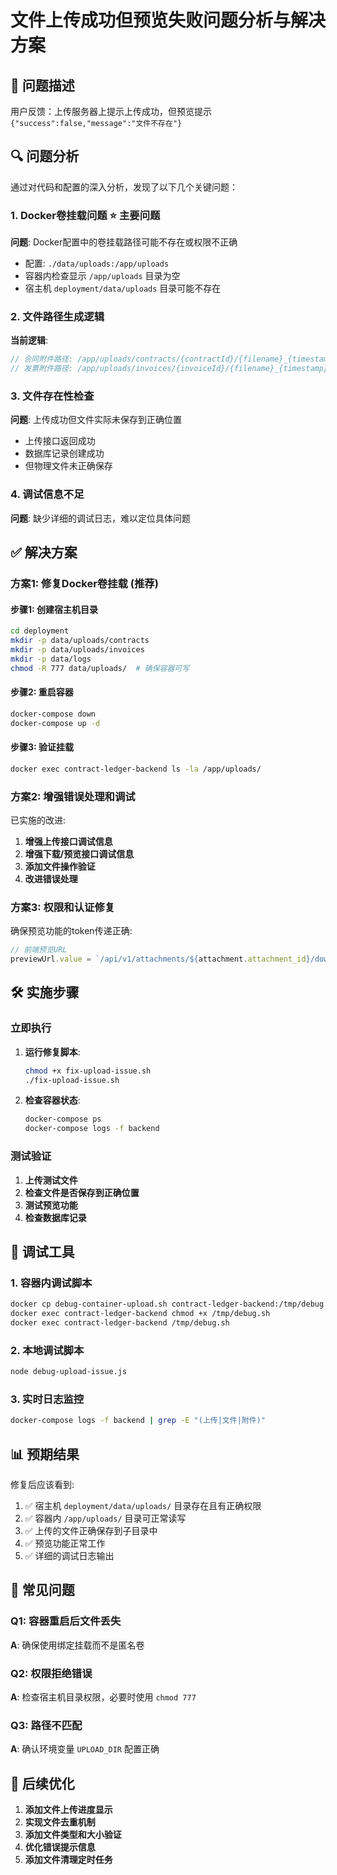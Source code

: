 # 文件上传成功但预览失败问题分析与解决方案

## 🐛 问题描述

用户反馈：上传服务器上提示上传成功，但预览提示 `{"success":false,"message":"文件不存在"}`

## 🔍 问题分析

通过对代码和配置的深入分析，发现了以下几个关键问题：

### 1. Docker卷挂载问题 ⭐ **主要问题**

**问题**: Docker配置中的卷挂载路径可能不存在或权限不正确
- 配置: `./data/uploads:/app/uploads`
- 容器内检查显示 `/app/uploads` 目录为空
- 宿主机 `deployment/data/uploads` 目录可能不存在

### 2. 文件路径生成逻辑

**当前逻辑**:
```typescript
// 合同附件路径: /app/uploads/contracts/{contractId}/{filename}_{timestamp}.ext
// 发票附件路径: /app/uploads/invoices/{invoiceId}/{filename}_{timestamp}.ext
```

### 3. 文件存在性检查

**问题**: 上传成功但文件实际未保存到正确位置
- 上传接口返回成功
- 数据库记录创建成功
- 但物理文件未正确保存

### 4. 调试信息不足

**问题**: 缺少详细的调试日志，难以定位具体问题

## ✅ 解决方案

### 方案1: 修复Docker卷挂载 (推荐)

#### 步骤1: 创建宿主机目录
```bash
cd deployment
mkdir -p data/uploads/contracts
mkdir -p data/uploads/invoices
mkdir -p data/logs
chmod -R 777 data/uploads/  # 确保容器可写
```

#### 步骤2: 重启容器
```bash
docker-compose down
docker-compose up -d
```

#### 步骤3: 验证挂载
```bash
docker exec contract-ledger-backend ls -la /app/uploads/
```

### 方案2: 增强错误处理和调试

已实施的改进:
1. **增强上传接口调试信息**
2. **增强下载/预览接口调试信息**
3. **添加文件操作验证**
4. **改进错误处理**

### 方案3: 权限和认证修复

确保预览功能的token传递正确:
```javascript
// 前端预览URL
previewUrl.value = `/api/v1/attachments/${attachment.attachment_id}/download?token=${token}`
```

## 🛠️ 实施步骤

### 立即执行
1. **运行修复脚本**:
   ```bash
   chmod +x fix-upload-issue.sh
   ./fix-upload-issue.sh
   ```

2. **检查容器状态**:
   ```bash
   docker-compose ps
   docker-compose logs -f backend
   ```

### 测试验证
1. **上传测试文件**
2. **检查文件是否保存到正确位置**
3. **测试预览功能**
4. **检查数据库记录**

## 🔧 调试工具

### 1. 容器内调试脚本
```bash
docker cp debug-container-upload.sh contract-ledger-backend:/tmp/debug.sh
docker exec contract-ledger-backend chmod +x /tmp/debug.sh
docker exec contract-ledger-backend /tmp/debug.sh
```

### 2. 本地调试脚本
```bash
node debug-upload-issue.js
```

### 3. 实时日志监控
```bash
docker-compose logs -f backend | grep -E "(上传|文件|附件)"
```

## 📊 预期结果

修复后应该看到:
1. ✅ 宿主机 `deployment/data/uploads/` 目录存在且有正确权限
2. ✅ 容器内 `/app/uploads/` 目录可正常读写
3. ✅ 上传的文件正确保存到子目录中
4. ✅ 预览功能正常工作
5. ✅ 详细的调试日志输出

## 🚨 常见问题

### Q1: 容器重启后文件丢失
**A**: 确保使用绑定挂载而不是匿名卷

### Q2: 权限拒绝错误
**A**: 检查宿主机目录权限，必要时使用 `chmod 777`

### Q3: 路径不匹配
**A**: 确认环境变量 `UPLOAD_DIR` 配置正确

## 📝 后续优化

1. **添加文件上传进度显示**
2. **实现文件去重机制**
3. **添加文件类型和大小验证**
4. **优化错误提示信息**
5. **添加文件清理定时任务**

